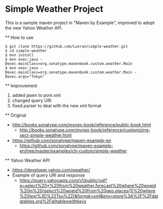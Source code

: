 # Simple Weather Project

This is a sample maven project in "Maven by Example", improved to adopt the new Yahoo Weather API.

** How to use

    $ git clone https://github.com/Lunran/simple-weather.git
    $ cd simple-weather
    $ mvn install
    $ mvn exec:java -Dexec.mainClass=org.sonatype.mavenbook.custom.weather.Main
    $ mvn exec:java -Dexec.mainClass=org.sonatype.mavenbook.custom.weather.Main -Dexec.args="Tokyo"

** Improvement

1. added jaxen to pom.xml
2. changed query URI
3. fixed parser to deal with the new xml format

** Original

- http://books.sonatype.com/mvnex-book/reference/public-book.html
    - http://books.sonatype.com/mvnex-book/reference/customizing-sect-simple-weather.html
- https://github.com/sonatype/maven-example-en
    - https://github.com/sonatype/maven-example-en/tree/master/examples/ch-custom/simple-weather

** Yahoo Weather API

- https://developer.yahoo.com/weather/
- Example of query URI and response
    - https://query.yahooapis.com/v1/public/yql?q=select%20*%20from%20weather.forecast%20where%20woeid%20in%20(select%20woeid%20from%20geo.places(1)%20where%20text%3D%22Tsu%22)&format=xml&env=store%3A%2F%2Fdatatables.org%2Falltableswithkeys

